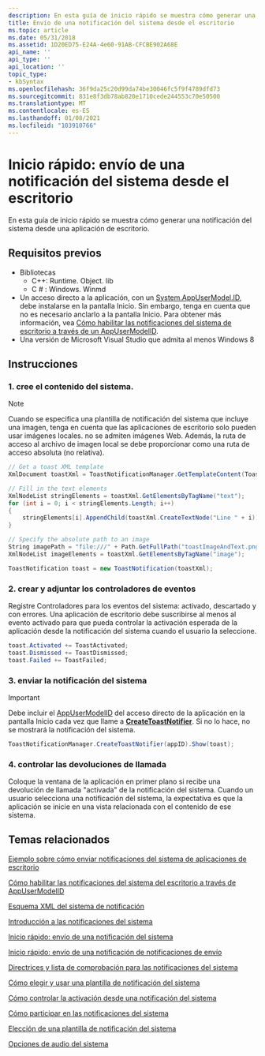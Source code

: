 ```yaml
---
description: En esta guía de inicio rápido se muestra cómo generar una notificación del sistema desde una aplicación de escritorio.
title: Envío de una notificación del sistema desde el escritorio
ms.topic: article
ms.date: 05/31/2018
ms.assetid: 1D20ED75-E24A-4e60-91AB-CFCBE902A68E
api_name: ''
api_type: ''
api_location: ''
topic_type:
- kbSyntax
ms.openlocfilehash: 36f9da25c20d99da74be30046fc5f9f4789dfd73
ms.sourcegitcommit: 831e8f3db78ab820e1710cede244553c70e50500
ms.translationtype: MT
ms.contentlocale: es-ES
ms.lasthandoff: 01/08/2021
ms.locfileid: "103910766"
---
```

# <a name="quickstart-sending-a-toast-notification-from-the-desktop"></a>Inicio rápido: envío de una notificación del sistema desde el escritorio

En esta guía de inicio rápido se muestra cómo generar una notificación del sistema desde una aplicación de escritorio.

## <a name="prerequisites"></a>Requisitos previos

-   Bibliotecas
    -   C++: Runtime. Object. lib
    -   C \# : Windows. Winmd
-   Un acceso directo a la aplicación, con un [System.AppUserModel.ID](../properties/props-system-appusermodel-id.md), debe instalarse en la pantalla Inicio. Sin embargo, tenga en cuenta que no es necesario anclarlo a la pantalla Inicio. Para obtener más información, vea [Cómo habilitar las notificaciones del sistema de escritorio a través de un AppUserModelID](enable-desktop-toast-with-appusermodelid.md).
-   Una versión de Microsoft Visual Studio que admita al menos Windows 8

## <a name="instructions"></a>Instrucciones

### <a name="1-create-your-toast-content"></a>1. cree el contenido del sistema.

> [!Note]  
> Cuando se especifica una plantilla de notificación del sistema que incluye una imagen, tenga en cuenta que las aplicaciones de escritorio solo pueden usar imágenes locales. no se admiten imágenes Web. Además, la ruta de acceso al archivo de imagen local se debe proporcionar como una ruta de acceso absoluta (no relativa).

 


```csharp
// Get a toast XML template
XmlDocument toastXml = ToastNotificationManager.GetTemplateContent(ToastTemplateType.ToastImageAndText04);

// Fill in the text elements
XmlNodeList stringElements = toastXml.GetElementsByTagName("text");
for (int i = 0; i < stringElements.Length; i++)
{
    stringElements[i].AppendChild(toastXml.CreateTextNode("Line " + i));
}

// Specify the absolute path to an image
String imagePath = "file:///" + Path.GetFullPath("toastImageAndText.png");
XmlNodeList imageElements = toastXml.GetElementsByTagName("image");

ToastNotification toast = new ToastNotification(toastXml);
```



### <a name="2-create-and-attach-the-event-handlers"></a>2. crear y adjuntar los controladores de eventos

Registre Controladores para los eventos del sistema: activado, descartado y con errores. Una aplicación de escritorio debe suscribirse al menos al evento activado para que pueda controlar la activación esperada de la aplicación desde la notificación del sistema cuando el usuario la seleccione.


```csharp
toast.Activated += ToastActivated;
toast.Dismissed += ToastDismissed;
toast.Failed += ToastFailed;
```



### <a name="3-send-the-toast"></a>3. enviar la notificación del sistema

> [!IMPORTANT]
> Debe incluir el [AppUserModelID](../properties/props-system-appusermodel-id.md) del acceso directo de la aplicación en la pantalla Inicio cada vez que llame a [**CreateToastNotifier**](/uwp/api/Windows.UI.Notifications.ToastNotificationManager?view=winrt-19041). Si no lo hace, no se mostrará la notificación del sistema.

 


```csharp
ToastNotificationManager.CreateToastNotifier(appID).Show(toast);
```



### <a name="4-handle-the-callbacks"></a>4. controlar las devoluciones de llamada

Coloque la ventana de la aplicación en primer plano si recibe una devolución de llamada "activada" de la notificación del sistema. Cuando un usuario selecciona una notificación del sistema, la expectativa es que la aplicación se inicie en una vista relacionada con el contenido de ese sistema.

## <a name="related-topics"></a>Temas relacionados

<dl> <dt>

[Ejemplo sobre cómo enviar notificaciones del sistema de aplicaciones de escritorio](https://github.com/microsoft/Windows-classic-samples/tree/master/Samples/DesktopToasts)
</dt> <dt>

[Cómo habilitar las notificaciones del sistema del escritorio a través de AppUserModelID](enable-desktop-toast-with-appusermodelid.md)
</dt> <dt>

[Esquema XML del sistema de notificación](/uwp/schemas/tiles/toastschema/schema-root)
</dt> <dt>

[Introducción a las notificaciones del sistema](/previous-versions/windows/apps/hh779727(v=win.10))
</dt> <dt>

[Inicio rápido: envío de una notificación del sistema](/previous-versions/windows/apps/hh465448(v=win.10))
</dt> <dt>

[Inicio rápido: envío de una notificación de notificaciones de envío](/previous-versions/windows/hh761487(v=win.10))
</dt> <dt>

[Directrices y lista de comprobación para las notificaciones del sistema](/windows/uwp/design/shell/tiles-and-notifications/)
</dt> <dt>

[Cómo elegir y usar una plantilla de notificación del sistema](/previous-versions/windows/apps/hh465448(v=win.10))
</dt> <dt>

[Cómo controlar la activación desde una notificación del sistema](/previous-versions/windows/apps/hh761468(v=win.10))
</dt> <dt>

[Cómo participar en las notificaciones del sistema](/previous-versions/windows/apps/hh781238(v=win.10))
</dt> <dt>

[Elección de una plantilla de notificación del sistema](/previous-versions/windows/apps/hh761494(v=win.10))
</dt> <dt>

[Opciones de audio del sistema](/previous-versions/windows/apps/hh761492(v=win.10))
</dt> </dl>

 

 
